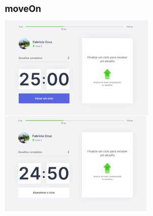 # moveOn
<img height="300" src="https://github.com/Fabriciocruzc/moveOn/blob/main/moveOn-next/public/screenshots/home.PNG"/>
<img height="300" position="left" src="https://github.com/Fabriciocruzc/moveOn/blob/main/moveOn-next/public/screenshots/IniciarTempo.PNG" />
